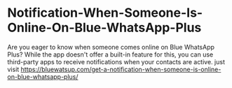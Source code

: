 # Notification-When-Someone-Is-Online-On-Blue-WhatsApp-Plus
Are you eager to know when someone comes online on Blue WhatsApp Plus? While the app doesn't offer a built-in feature for this, you can use third-party apps to receive notifications when your contacts are active. just visit https://bluewatsup.com/get-a-notification-when-someone-is-online-on-blue-whatsapp-plus/
